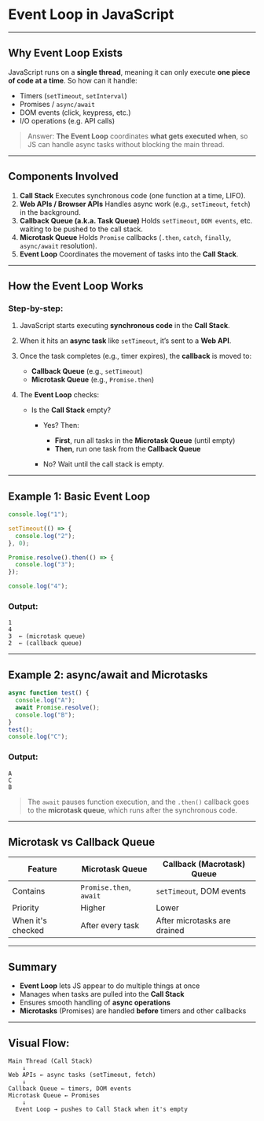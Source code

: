 # Event Loop in JavaScript

---

## Why Event Loop Exists

JavaScript runs on a **single thread**, meaning it can only execute **one piece of code at a time**.
So how can it handle:

- Timers (`setTimeout`, `setInterval`)
- Promises / `async/await`
- DOM events (click, keypress, etc.)
- I/O operations (e.g. API calls)

> Answer: **The Event Loop** coordinates **what gets executed when**, so JS can handle async tasks without blocking the main thread.

---

## Components Involved

1. **Call Stack**
   Executes synchronous code (one function at a time, LIFO).
2. **Web APIs / Browser APIs**
   Handles async work (e.g., `setTimeout`, `fetch`) in the background.
3. **Callback Queue (a.k.a. Task Queue)**
   Holds `setTimeout`, `DOM events`, etc. waiting to be pushed to the call stack.
4. **Microtask Queue**
   Holds `Promise` callbacks (`.then`, `catch`, `finally`, `async/await` resolution).
5. **Event Loop**
   Coordinates the movement of tasks into the **Call Stack**.

---

## How the Event Loop Works

### Step-by-step:

1. JavaScript starts executing **synchronous code** in the **Call Stack**.
2. When it hits an **async task** like `setTimeout`, it’s sent to a **Web API**.
3. Once the task completes (e.g., timer expires), the **callback** is moved to:

   - **Callback Queue** (e.g., `setTimeout`)
   - **Microtask Queue** (e.g., `Promise.then`)

4. The **Event Loop** checks:

   - Is the **Call Stack** empty?

     - Yes? Then:

       - **First**, run all tasks in the **Microtask Queue** (until empty)
       - **Then**, run one task from the **Callback Queue**

     - No? Wait until the call stack is empty.

---

## Example 1: Basic Event Loop

```js
console.log("1");

setTimeout(() => {
  console.log("2");
}, 0);

Promise.resolve().then(() => {
  console.log("3");
});

console.log("4");
```

### Output:

```
1
4
3  ← (microtask queue)
2  ← (callback queue)
```

---

## Example 2: async/await and Microtasks

```js
async function test() {
  console.log("A");
  await Promise.resolve();
  console.log("B");
}
test();
console.log("C");
```

### Output:

```
A
C
B
```

> The `await` pauses function execution, and the `.then()` callback goes to the **microtask queue**, which runs after the synchronous code.

---

## Microtask vs Callback Queue

| Feature           | Microtask Queue         | Callback (Macrotask) Queue   |
| ----------------- | ----------------------- | ---------------------------- |
| Contains          | `Promise.then`, `await` | `setTimeout`, DOM events     |
| Priority          | Higher                  | Lower                        |
| When it's checked | After every task        | After microtasks are drained |

---

## Summary

- **Event Loop** lets JS appear to do multiple things at once
- Manages when tasks are pulled into the **Call Stack**
- Ensures smooth handling of **async operations**
- **Microtasks** (Promises) are handled **before** timers and other callbacks

---

## Visual Flow:

```
Main Thread (Call Stack)
    ↓
Web APIs ← async tasks (setTimeout, fetch)
    ↓
Callback Queue ← timers, DOM events
Microtask Queue ← Promises
    ↓
  Event Loop → pushes to Call Stack when it's empty
```
